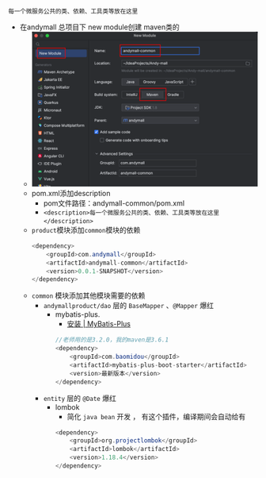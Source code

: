	每一个微服务公共的类、依赖、工具类等放在这里
- 在andymall 总项目下 new module创建 maven类的
	- ![](Pasted%20image%2020230820133653.png)
	- pom.xml添加description
		- pom文件路径：andymall-common/pom.xml
		- `<description>每一个微服务公共的类、依赖、工具类等放在这里</description>`
	- `product`模块添加`common`模块的依赖
		``` java
		<dependency>
			<groupId>com.andymall</groupId>
			<artifactId>andymall-common</artifactId>
			<version>0.0.1-SNAPSHOT</version>
		</dependency>
		```
	- `common` 模块添加其他模块需要的依赖
		- `andymallproduct/dao` 层的 `BaseMapper` 、`@Mapper` 爆红
			- mybatis-plus.  
				-  [安装 | MyBatis-Plus](https://baomidou.com/pages/bab2db/#release)
				``` java 
				//老师用的是3.2.0，我的maven是3.6.1
				<dependency>
				    <groupId>com.baomidou</groupId>
				    <artifactId>mybatis-plus-boot-starter</artifactId>
				    <version>最新版本</version>
				</dependency>
				```
		- `entity` 层的 `@Date` 爆红
			- lombok 
				- 简化 `java bean` 开发 ， 有这个插件，编译期间会自动给有
				```java
				<dependency>  
					<groupId>org.projectlombok</groupId>  
					<artifactId>lombok</artifactId>  
					<version>1.18.4</version>  
				</dependency>  
				```
				